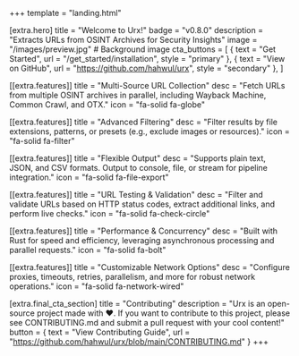 +++
template = "landing.html"

[extra.hero]
title = "Welcome to Urx!"
badge = "v0.8.0"
description = "Extracts URLs from OSINT Archives for Security Insights"
image = "/images/preview.jpg" # Background image
cta_buttons = [
    { text = "Get Started", url = "/get_started/installation", style = "primary" },
    { text = "View on GitHub", url = "https://github.com/hahwul/urx", style = "secondary" },
]

[[extra.features]]
title = "Multi-Source URL Collection"
desc = "Fetch URLs from multiple OSINT archives in parallel, including Wayback Machine, Common Crawl, and OTX."
icon = "fa-solid fa-globe"

[[extra.features]]
title = "Advanced Filtering"
desc = "Filter results by file extensions, patterns, or presets (e.g., exclude images or resources)."
icon = "fa-solid fa-filter"

[[extra.features]]
title = "Flexible Output"
desc = "Supports plain text, JSON, and CSV formats. Output to console, file, or stream for pipeline integration."
icon = "fa-solid fa-file-export"

[[extra.features]]
title = "URL Testing & Validation"
desc = "Filter and validate URLs based on HTTP status codes, extract additional links, and perform live checks."
icon = "fa-solid fa-check-circle"

[[extra.features]]
title = "Performance & Concurrency"
desc = "Built with Rust for speed and efficiency, leveraging asynchronous processing and parallel requests."
icon = "fa-solid fa-bolt"

[[extra.features]]
title = "Customizable Network Options"
desc = "Configure proxies, timeouts, retries, parallelism, and more for robust network operations."
icon = "fa-solid fa-network-wired"

[extra.final_cta_section]
title = "Contributing"
description = "Urx is an open-source project made with ❤️. If you want to contribute to this project, please see CONTRIBUTING.md and submit a pull request with your cool content!"
button = { text = "View Contributing Guide", url = "https://github.com/hahwul/urx/blob/main/CONTRIBUTING.md" }
+++
